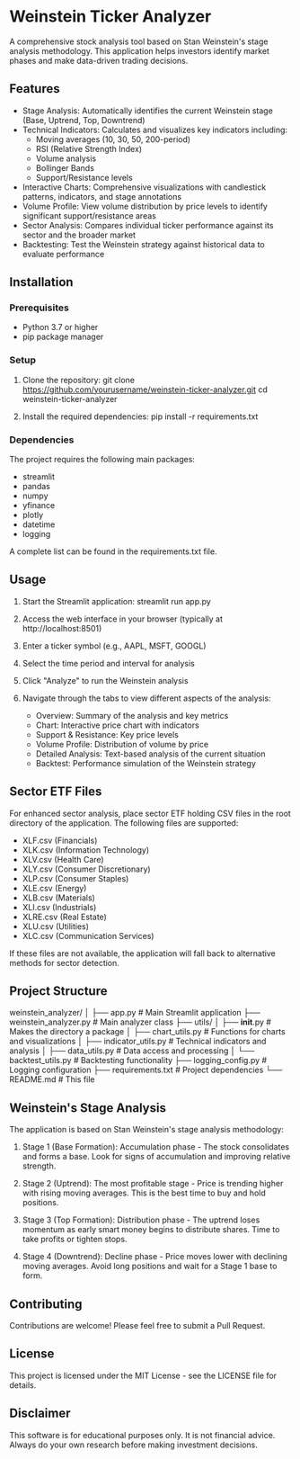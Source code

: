# Weinstein Ticker Analyzer

A comprehensive stock analysis tool based on Stan Weinstein's stage analysis methodology. This application helps investors identify market phases and make data-driven trading decisions.

## Features

- Stage Analysis: Automatically identifies the current Weinstein stage (Base, Uptrend, Top, Downtrend)
- Technical Indicators: Calculates and visualizes key indicators including:
  - Moving averages (10, 30, 50, 200-period)
  - RSI (Relative Strength Index)
  - Volume analysis
  - Bollinger Bands
  - Support/Resistance levels
- Interactive Charts: Comprehensive visualizations with candlestick patterns, indicators, and stage annotations
- Volume Profile: View volume distribution by price levels to identify significant support/resistance areas
- Sector Analysis: Compares individual ticker performance against its sector and the broader market
- Backtesting: Test the Weinstein strategy against historical data to evaluate performance

## Installation

### Prerequisites

- Python 3.7 or higher
- pip package manager

### Setup

1. Clone the repository:
   git clone https://github.com/yourusername/weinstein-ticker-analyzer.git
   cd weinstein-ticker-analyzer

2. Install the required dependencies:
   pip install -r requirements.txt

### Dependencies

The project requires the following main packages:
- streamlit
- pandas
- numpy
- yfinance
- plotly
- datetime
- logging

A complete list can be found in the requirements.txt file.

## Usage

1. Start the Streamlit application:
   streamlit run app.py

2. Access the web interface in your browser (typically at http://localhost:8501)

3. Enter a ticker symbol (e.g., AAPL, MSFT, GOOGL)

4. Select the time period and interval for analysis

5. Click "Analyze" to run the Weinstein analysis

6. Navigate through the tabs to view different aspects of the analysis:
   - Overview: Summary of the analysis and key metrics
   - Chart: Interactive price chart with indicators
   - Support & Resistance: Key price levels
   - Volume Profile: Distribution of volume by price
   - Detailed Analysis: Text-based analysis of the current situation
   - Backtest: Performance simulation of the Weinstein strategy

## Sector ETF Files

For enhanced sector analysis, place sector ETF holding CSV files in the root directory of the application. The following files are supported:

- XLF.csv (Financials)
- XLK.csv (Information Technology)
- XLV.csv (Health Care)
- XLY.csv (Consumer Discretionary)
- XLP.csv (Consumer Staples)
- XLE.csv (Energy)
- XLB.csv (Materials)
- XLI.csv (Industrials)
- XLRE.csv (Real Estate)
- XLU.csv (Utilities)
- XLC.csv (Communication Services)

If these files are not available, the application will fall back to alternative methods for sector detection.

## Project Structure

weinstein_analyzer/
│
├── app.py                    # Main Streamlit application
├── weinstein_analyzer.py     # Main analyzer class
├── utils/
│   ├── __init__.py           # Makes the directory a package
│   ├── chart_utils.py        # Functions for charts and visualizations
│   ├── indicator_utils.py    # Technical indicators and analysis
│   ├── data_utils.py         # Data access and processing
│   └── backtest_utils.py     # Backtesting functionality
├── logging_config.py         # Logging configuration
├── requirements.txt          # Project dependencies
└── README.md                 # This file

## Weinstein's Stage Analysis

The application is based on Stan Weinstein's stage analysis methodology:

1. Stage 1 (Base Formation): Accumulation phase - The stock consolidates and forms a base. Look for signs of accumulation and improving relative strength.

2. Stage 2 (Uptrend): The most profitable stage - Price is trending higher with rising moving averages. This is the best time to buy and hold positions.

3. Stage 3 (Top Formation): Distribution phase - The uptrend loses momentum as early smart money begins to distribute shares. Time to take profits or tighten stops.

4. Stage 4 (Downtrend): Decline phase - Price moves lower with declining moving averages. Avoid long positions and wait for a Stage 1 base to form.

## Contributing

Contributions are welcome! Please feel free to submit a Pull Request.

## License

This project is licensed under the MIT License - see the LICENSE file for details.

## Disclaimer

This software is for educational purposes only. It is not financial advice. Always do your own research before making investment decisions.
